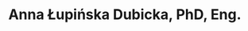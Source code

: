 ---
layout: page
title: Anna Łupińska Dubicka, PhD, Eng.
description: Faculty of Computer Science Bialystok University of Technology - Letter of Recommendation for MSc
importance: 1
redirect: ../../assets/pdf/RecommendationDubicka.pdf
---